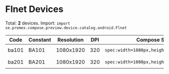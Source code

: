 # Flnet Devices

Total: **2** devices. Import: `import se.premex.compose.preview.device.catalog.android.Flnet`

| Code | Constant | Resolution | DPI | Compose Spec | Preview Usage |
|------|----------|------------|-----|-------------|---------------|
| ba101 | BA101 | 1080x1920 | 320 | `spec:width=1080px,height=1920px,dpi=320` | `@Preview(device = Flnet.BA101)` |
| ba201 | BA201 | 1080x1920 | 320 | `spec:width=1080px,height=1920px,dpi=320` | `@Preview(device = Flnet.BA201)` |

<!-- Generated automatically. Do not edit manually. -->
